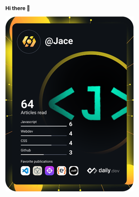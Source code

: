 ### Hi there 👋

<a href="https://app.daily.dev/Jace"><img src="https://github.com/ScriptJayT/ScriptJayT/blob/master/devcard.svg" width="400" alt="Jace's Dev Card"/></a>

<!--
**ScriptJayT/ScriptJayT** is a ✨ _special_ ✨ repository because its `README.md` (this file) appears on your GitHub profile.

Here are some ideas to get you started:

- 🔭 I’m currently working on ...
- 🌱 I’m currently learning ...
- 👯 I’m looking to collaborate on ...
- 🤔 I’m looking for help with ...
- 💬 Ask me about ...
- 📫 How to reach me: ...
- 😄 Pronouns: ...
- ⚡ Fun fact: ...
-->
